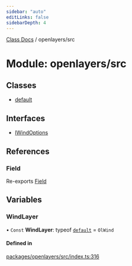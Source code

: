 ```yaml
---
sidebar: "auto"
editLinks: false
sidebarDepth: 4
---
```


[Class Docs](../index.md) / openlayers/src

# Module: openlayers/src

## Classes

- [default](../classes/openlayers_src.default.md)

## Interfaces

- [IWindOptions](../interfaces/openlayers_src.IWindOptions.md)

## References

### Field

Re-exports [Field](../classes/maptalks_src.Field.md)

## Variables

### WindLayer

• `Const` **WindLayer**: typeof [`default`](../classes/openlayers_src.default.md) = `OlWind`

#### Defined in

[packages/openlayers/src/index.ts:316](https://github.com/sakitam-fdd/wind-layer/blob/cc04063/packages/openlayers/src/index.ts#L316)
